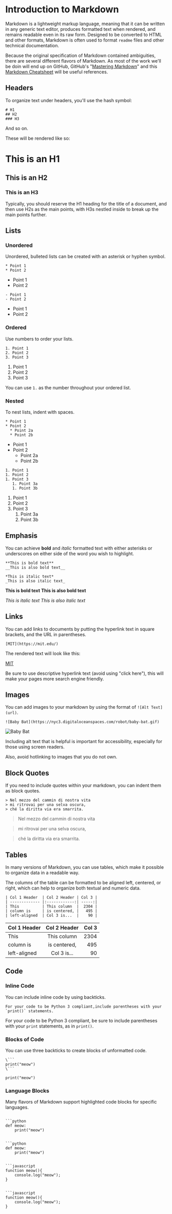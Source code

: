 # Introduction to Markdown

Markdown is a lightweight markup language, meaning that it can be written in any generic text editor, produces formatted text when rendered, and remains readable even in its raw form. Designed to be converted to HTML and other formats, Markdown is often used to format `readme` files and other technical documentation.

Because the original specification of Markdown contained ambiguities, there are several different flavors of Markdown. As most of the work we'll be doin will end up on GitHub, GitHub's "[Mastering Markdown](https://guides.github.com/features/mastering-markdown/)" and this [Markdown Cheatsheet](https://github.com/adam-p/markdown-here/wiki/Markdown-Cheatsheet) will be useful references.

## Headers

To organize text under headers, you'll use the hash symbol:

```
# H1
## H2
### H3
```

And so on.

These will be rendered like so:

# This is an H1
## This is an H2
### This is an H3

Typically, you should reserve the H1 heading for the title of a document, and then use H2s as the main points, with H3s nestled inside to break up the main points further.

## Lists

### Unordered

Unordered, bulleted lists can be created with an asterisk or hyphen symbol.

```
* Point 1
* Point 2
```

* Point 1
* Point 2

```
- Point 1
- Point 2
```

- Point 1
- Point 2

### Ordered

Use numbers to order your lists.

```
1. Point 1
2. Point 2
3. Point 3
```

1. Point 1
2. Point 2
3. Point 3

You can use `1.` as the number throughout your ordered list.

### Nested

To nest lists, indent with spaces.

```
* Point 1
* Point 2
  * Point 2a
  * Point 2b
```

* Point 1
* Point 2
  * Point 2a
  * Point 2b

```
1. Point 1
1. Point 2
1. Point 3
   1. Point 3a
   1. Point 3b
```

1. Point 1
1. Point 2
1. Point 3
   1. Point 3a
   1. Point 3b

## Emphasis

You can achieve **bold** and *italic* formatted text with either asterisks or underscores on either side of the word you wish to highlight.

```
**This is bold text**
__This is also bold text__

*This is italic text*
_This is also italic text_
```

**This is bold text**
__This is also bold text__

*This is italic text*
_This is also italic text_

## Links

You can add links to documents by putting the hyperlink text in square brackets, and the URL in parentheses.

```
[MIT](https://mit.edu/)
```

The rendered text will look like this:

[MIT](https://mit.edu/)

Be sure to use descriptive hyperlink text (avoid using "click here"), this will make your pages more search engine friendly.

## Images

You can add images to your markdown by using the format of `![Alt Text](url)`.

```
![Baby Bat](https://nyc3.digitaloceanspaces.com/robot/baby-bat.gif)
```

![Baby Bat](https://nyc3.digitaloceanspaces.com/robot/baby-bat.gif)

Including alt text that is helpful is important for accessibility, especially for those using screen readers.

Also, avoid hotlinking to images that you do not own.

## Block Quotes

If you need to include quotes within your markdown, you can indent them as block quotes.

```
> Nel mezzo del cammin di nostra vita
> mi ritrovai per una selva oscura,
> ché la diritta via era smarrita.
```

> Nel mezzo del cammin di nostra vita

> mi ritrovai per una selva oscura,

> ché la diritta via era smarrita.

## Tables

In many versions of Markdown, you can use tables, which make it possible to organize data in a readable way.

The columns of the table can be formatted to be aligned left, centered, or right, which can help to organize both textual and numeric data.

```
| Col 1 Header  | Col 2 Header | Col 3 |
| ------------- |:------------:| -----:|
| This          | This column  |  2304 |
| column is     | is centered, |   495 |
| left-aligned  | Col 3 is...  |    90 |
```

| Col 1 Header  | Col 2 Header | Col 3 |
| ------------- |:------------:| -----:|
| This          | This column  |  2304 |
| column is     | is centered, |   495 |
| left-aligned  | Col 3 is...  |    90 |

## Code

### Inline Code

You can include inline code by using backticks.

```
For your code to be Python 3 compliant,include parentheses with your `print()` statements.
```

For your code to be Python 3 compliant, be sure to include parentheses with your `print` statements, as in `print()`.

### Blocks of Code

You can use three backticks to create blocks of unformatted code.

```
\```
print("meow")
\```

```

```
print("meow")
```

### Language Blocks

Many flavors of Markdown support highlighted code blocks for specific languages.

```

```python
def meow:
    print("meow")
```

```

```python
def meow:
    print("meow")
```

```

```javascript
function meow(){
    console.log("meow");
}
```

```

```javascript
function meow(){
    console.log("meow");
}
```
